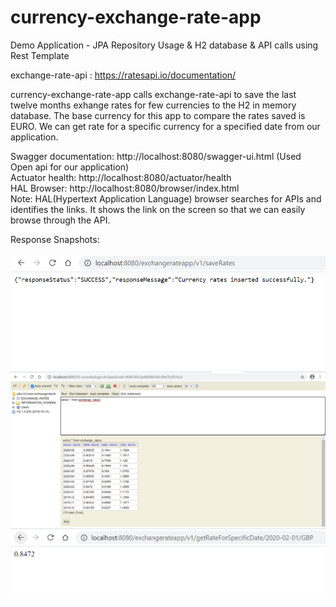 # currency-exchange-rate-app
Demo Application - JPA Repository Usage &amp; H2 database &amp; API calls using Rest Template

exchange-rate-api : https://ratesapi.io/documentation/

currency-exchange-rate-app calls exchange-rate-api to save the last twelve months exhange rates for few currencies to the H2 in memory database.
The base currency for this app to compare the rates saved is EURO.
We can get rate for a specific currency for a specified date from our application.

Swagger documentation: http://localhost:8080/swagger-ui.html (Used Open api for our application)
<br>
Actuator health: http://localhost:8080/actuator/health
<br>
HAL Browser: http://localhost:8080/browser/index.html
<br>
Note: HAL(Hypertext Application Language) browser searches for APIs and identifies the links. It shows the link on the screen so that we can easily browse through the API.
<br>

Response Snapshots:
<br><br>
![SAVE_RATES](https://github.com/Skyforce-Tech/currency-exchange-rate-app/blob/master/docs/images/saveRates.PNG?raw=true)
![SAVE_RATES_H2](https://github.com/Skyforce-Tech/currency-exchange-rate-app/blob/master/docs/images/saveRates_H2_DB.PNG?raw=true)
![GetRatesForSpecificDate](https://github.com/Skyforce-Tech/currency-exchange-rate-app/blob/master/docs/images/getRatesForSpecificDate.PNG?raw=true)
